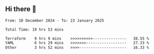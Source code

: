 ## Hi there 👋

<!-- TECHNOLOGIES:START -->
<!-- TECHNOLOGIES:END -->

<!--START_SECTION:waka-->

```txt
From: 10 December 2024 - To: 23 January 2025

Total Time: 19 hrs 53 mins

Terraform    9 hrs 9 mins    >>>>>>>>>>---------------   38.55 %
YAML         6 hrs 29 mins   >>>>>>>------------------   27.33 %
Other        3 hrs 52 mins   >>>>---------------------   16.33 %
```

<!--END_SECTION:waka-->

